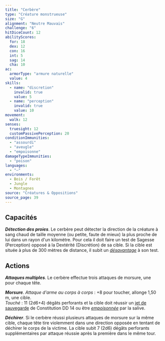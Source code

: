 ```yaml
---
title: "Cerbère"
type: "Créature monstrueuse"
size: "G"
alignment: "Neutre Mauvais"
challenge: "6"
hitDiceCount: 12
abilityScores:
  for: 18
  dex: 12
  con: 16
  int: 5
  sag: 14
  cha: 10
ac:
  armorType: "armure naturelle"
  value: 4
skills:
  - name: "discretion"
    invalid: true
    value: 5
  - name: "perception"
    invalid: true
    value: 10
movement:
  walk: 12
senses:
  truesight: 12
  customPassivePerception: 20
conditionImmunities:
  - "assourdi"
  - "aveugle"
  - "empoisonne"
damageTypeImmunities:
  - "poison"
languages:
  - "—"
environments:
  - Bois / Forêt
  - Jungle
  - Montagnes
source: "Créatures & Oppositions"
source_page: 39
---
```

## Capacités
_**Détection des proies**_. Le cerbère peut détecter la direction de la créature à sang chaud de taille moyenne (ou petite, faute de mieux) la plus proche de lui dans un rayon d'un kilomètre. Pour cela il doit faire un test de Sagesse (Perception) opposé à la Dextérité (Discrétion) de sa cible. Si la cible est située à plus de 300 mètres de distance, il subit un [_désavantage_](/utiliser-les-caracteristiques/#avantage-et-desavantage) à son test.

## Actions
_**Attaques multiples**_. Le cerbère effectue trois attaques de morsure, une pour chaque tête.

_**Morsure**_. _Attaque d'arme au corps à corps_ : +8 pour toucher, allonge 1,50 m, une cible.  
_Touché_ : 11 (2d6+4) dégâts perforants et la cible doit réussir un [jet de sauvegarde](/utiliser-les-caracteristiques#jets-de-sauvegarde) de Constitution DD 14 ou être [_empoisonnée_](/gerer-la-sante-du-personnage/#empoisonne) par la salive.

_**Déchirer**_. Si le cerbère réussi plusieurs attaques de morsure sur la même cible, chaque tête tire violemment dans une direction opposée en tentant de déchirer le corps de la victime. La cible subit 7 (2d6) dégâts perforants supplémentaires par attaque réussie après la première dans le même tour.
